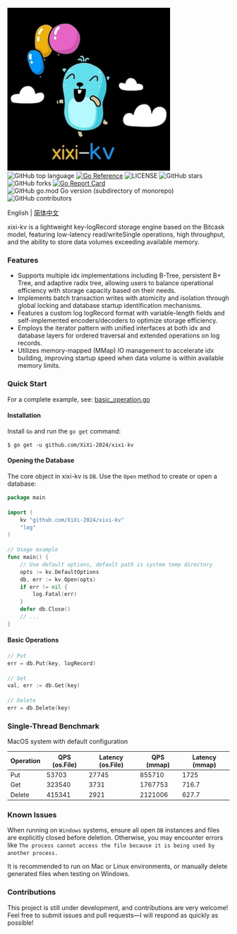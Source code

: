 ![xixi-kv-logo.jpg](./assets/images/xixi-kv-logo.jpg)\
![GitHub top language](https://img.shields.io/github/languages/top/XiXi-2024/xixi-kv)   [![Go Reference](https://pkg.go.dev/badge/github.com/XiXi-2024/xixi-kv)](https://pkg.go.dev/github.com/XiXi-2024/xixi-kv)   ![LICENSE](https://img.shields.io/github/license/XiXi-2024/xixi-kv)   ![GitHub stars](https://img.shields.io/github/stars/XiXi-2024/xixi-kv)   ![GitHub forks](https://img.shields.io/github/forks/XiXi-2024/xixi-kv)   [![Go Report Card](https://goreportcard.com/badge/github.com/XiXi-2024/xixi-kv)](https://goreportcard.com/report/github.com/XiXi-2024/xixi-kv)![GitHub go.mod Go version (subdirectory of monorepo)](https://img.shields.io/github/go-mod/go-version/XiXi-2024/xixi-kv)![GitHub contributors](https://img.shields.io/github/contributors/XiXi-2024/xixi-kv)

English | [简体中文](README_CN.md)

xixi-kv is a lightweight key-logRecord storage engine based on the Bitcask model, featuring low-latency read/writeSingle operations, high throughput, and the ability to store data volumes exceeding available memory.

### Features
- Supports multiple idx implementations including B-Tree, persistent B+ Tree, and adaptive radix tree, allowing users to balance operational efficiency with storage capacity based on their needs.
- Implements batch transaction writes with atomicity and isolation through global locking and database startup identification mechanisms.
- Features a custom log logRecord format with variable-length fields and self-implemented encoders/decoders to optimize storage efficiency.
- Employs the iterator pattern with unified interfaces at both idx and database layers for ordered traversal and extended operations on log records.
- Utilizes memory-mapped (MMap) IO management to accelerate idx building, improving startup speed when data volume is within available memory limits.

### Quick Start
For a complete example, see: [basic_operation.go](examples/basic_operation.go)

#### Installation
Install `Go` and run the `go get` command:
```shell
$ go get -u github.com/XiXi-2024/xixi-kv
```

#### Opening the Database
The core object in xixi-kv is `DB`. Use the `Open` method to create or open a database:
```go
package main

import (
	kv "github.com/XiXi-2024/xixi-kv"
	"log"
)

// Usage example
func main() {
	// Use default options, default path is system temp directory
	opts := kv.DefaultOptions
	db, err := kv.Open(opts)
	if err != nil {
		log.Fatal(err)
	}
	defer db.Close()
	// ...
}
```

#### Basic Operations
```go
// Put
err = db.Put(key, logRecord)

// Get
val, err := db.Get(key)

// Delete
err = db.Delete(key)
```

### Single-Thread Benchmark
MacOS system with default configuration

| Operation | QPS (os.File) | Latency (os.File) | QPS (mmap) | Latency (mmap) |
|-----------|---------------|------------------|------------|----------------|
| Put       | 53703         | 27745            | 855710     | 1725          |
| Get       | 323540        | 3731             | 1767753    | 716.7         |
| Delete    | 415341        | 2921             | 2121006    | 627.7         |

### Known Issues
When running on `Windows` systems, ensure all open `DB` instances and files are explicitly closed before deletion. Otherwise, you may encounter errors like `The process cannot access the file because it is being used by another process.`

It is recommended to run on Mac or Linux environments, or manually delete generated files when testing on Windows.

### Contributions
This project is still under development, and contributions are very welcome! Feel free to submit issues and pull requests—I will respond as quickly as possible!
